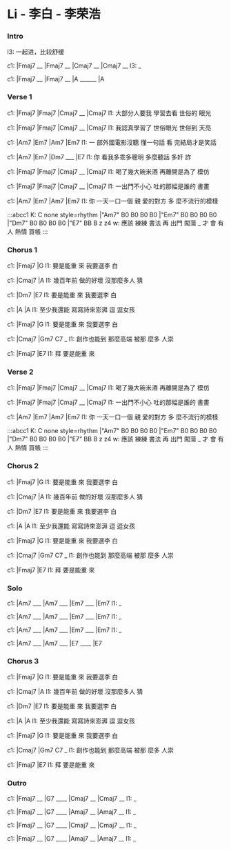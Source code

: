---
---

# Li - 李白 - 李荣浩

### Intro

l3: 一起进，比较舒缓

c1: |Fmaj7 __ |Fmaj7 __ |Cmaj7 __ |Cmaj7 __
l3:  _

c1: |Fmaj7 __ |Fmaj7 __ |A ______ |A

### Verse 1

c1: |Fmaj7         |Fmaj7          |Cmaj7 __ |Cmaj7
l1:    大部分人要我 學習去看 世俗的 眼光

c1: |Fmaj7         |Fmaj7          |Cmaj7 __ |Cmaj7
l1:    我認真學習了 世俗眼光 世俗到 天亮

c1:   |Am7           |Em7        |Am7           |Em7
l1: 一 部外國電影沒聽 懂一句話 看 完結局才是笑話

c1:   |Am7           |Em7          |Dm7 ___ |E7
l1: 你 看我多乖多聰明 多麼聽話 多奸  詐

c1: |Fmaj7           |Fmaj7       |Cmaj7 __ |Cmaj7
l1:    喝了幾大碗米酒 再離開是為了 模仿

c1: |Fmaj7         |Fmaj7         |Cmaj7 __ |Cmaj7
l1:    一出門不小心 吐的那幅是誰的 書畫

c1:   |Am7            |Em7        |Am7           |Em7
l1: 你 一天一口一個 親 愛的對方 多 麼不流行的模樣

:::abcc1
K: C none style=rhythm
|"Am7" B0 B0 B0 B0 |"Em7" B0 B0 B0 B0 |"Dm7" B0 B0 B0 B0 |"E7" BB B z z4
w: 應該 練練 書法 再 出門 闖蕩 _ 才 會 有人 熱情 買帳
:::

### Chorus 1

c1:         |Fmaj7        |G
l1: 要是能重 來   我要選李 白

c1:         |Cmaj7              |A
l1: 幾百年前 做的好壞 沒那麼多人 猜

c1:         |Dm7        |E7
l1: 要是能重 來 我要選李 白

c1:           |A              |A
l1: 至少我還能 寫寫詩來澎湃 逗 逗女孩


c1:         |Fmaj7        |G
l1: 要是能重 來   我要選李 白

c1:           |Cmaj7        |Gm7  C7  _
l1: 創作也能到 那麼高端 被那 麼多 人崇

c1: |Fmaj7        |E7
l1:  拜   要是能重 來

### Verse 2

c1: |Fmaj7           |Fmaj7       |Cmaj7 __ |Cmaj7
l1:    喝了幾大碗米酒 再離開是為了 模仿

c1: |Fmaj7         |Fmaj7         |Cmaj7 __ |Cmaj7
l1:    一出門不小心 吐的那幅是誰的 書畫

c1:   |Am7            |Em7        |Am7           |Em7
l1: 你 一天一口一個 親 愛的對方 多 麼不流行的模樣

:::abcc1
K: C none style=rhythm
|"Am7" B0 B0 B0 B0 |"Em7" B0 B0 B0 B0 |"Dm7" B0 B0 B0 B0 |"E7" BB B z z4
w: 應該 練練 書法 再 出門 闖蕩 _ 才 會 有人 熱情 買帳
:::

### Chorus 2

c1:         |Fmaj7        |G
l1: 要是能重 來   我要選李 白

c1:         |Cmaj7              |A
l1: 幾百年前 做的好壞 沒那麼多人 猜

c1:         |Dm7        |E7
l1: 要是能重 來 我要選李 白

c1:           |A              |A
l1: 至少我還能 寫寫詩來澎湃 逗 逗女孩


c1:         |Fmaj7        |G
l1: 要是能重 來   我要選李 白

c1:           |Cmaj7        |Gm7  C7  _
l1: 創作也能到 那麼高端 被那 麼多 人崇

c1: |Fmaj7        |E7
l1:  拜   要是能重 來

### Solo

c1: |Am7 ___ |Am7 ___ |Em7 ___ |Em7
l1:  _

c1: |Am7 ___ |Am7 ___ |Em7 ___ |Em7
l1:  _

c1: |Am7 ___ |Am7 ___ |Em7 ___ |Em7
l1:  _

c1: |Am7 ___ |Am7 ___ |E7 ____ |E7

### Chorus 3

c1:         |Fmaj7        |G
l1: 要是能重 來   我要選李 白

c1:         |Cmaj7              |A
l1: 幾百年前 做的好壞 沒那麼多人 猜

c1:         |Dm7        |E7
l1: 要是能重 來 我要選李 白

c1:           |A              |A
l1: 至少我還能 寫寫詩來澎湃 逗 逗女孩


c1:         |Fmaj7        |G
l1: 要是能重 來   我要選李 白

c1:           |Cmaj7        |Gm7  C7  _
l1: 創作也能到 那麼高端 被那 麼多 人崇

c1: |Fmaj7        |E7
l1:  拜   要是能重 來

### Outro

c1: |Fmaj7 __ |G7 ____ |Cmaj7 __ |Cmaj7 __
l1:  _

c1: |Fmaj7 __ |G7 ____ |Amaj7 __ |Amaj7 __
l1:  _

c1: |Fmaj7 __ |G7 ____ |Cmaj7 __ |Cmaj7 __
l1:  _

c1: |Fmaj7 __ |G7 ____ |Amaj7 __ |Amaj7 __
l1:  _
